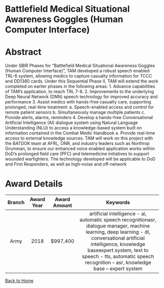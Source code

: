 
Battlefield Medical Situational Awareness Goggles (Human Computer Interface)
============================================================================

# Abstract


Under SBIR Phases for “Battlefield Medical Situational Awareness Goggles (Human Computer Interface)”, TAM developed a robust speech enabled TRL-6 system, allowing medics to capture casualty information for TCCC and DD1380 cards. Under this Sequential Phase II, TAM will extend the work completed on earlier phases in the following areas: 1. Advance capabilities of TAM’s application, to reach TRL 7-8. 2. Improvements to the underlying Deep Neural Network (DNN) speech technology for improved accuracy and performance 3. Assist medics with hands-free casualty care, supporting prolonged, real-time treatment: a. Speech-enabled access and control for remote patient sensors b. Simultaneously manage multiple patients c. Provide alerts, alarms, reminders 4. Develop a hands-free Conversational Artificial Intelligence (AI) dialogue system using Natural Language Understanding (NLU) to access a knowledge-based system built on information contained in the Combat Medic Handbook a. Provide real-time access to external knowledge sources. TAM will work on this project with the BATDOK team at AFRL, ONR, and industry leaders such as Northrop Grumman, to ensure our enhanced voice enabled application works within DoD’s prolonged field care (PFC) and telemedicine initiatives to support wounded warfighters. The technology developed will be applicable to DoD and First Responders, as well as high-noise and off-network  

# Award Details

|Branch|Award Year|Award Amount|Keywords|
| :---: | :---: | :---: | :---: |
|Army|2018|$997,400|artificial intelligence - ai, automatic speech recognitionasr, dialogue manager, machine learning, deep learning - dl, conversational artificial intelligence, knowledge baseexpert system, text to speech - tts, automatic speech recognition – asr, knowledge base – expert system|
  
  


[Back to Home](https://github.com/chrischow/dod_sbir_awards#1093)